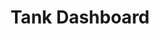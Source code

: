---
title: "Tank Dashboard"
sitemap: false
permalink: /software/cryotank/
author_profile: false
sidebar:
  - title: "Tank Dashboard"
    image: "/assets/images/avatar-icon.png"
    image_alt: "image"
    text: "Some text here."
    nav: sidebar-sample
toc: true
---